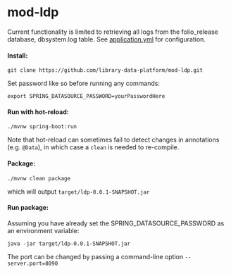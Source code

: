 # mod-ldp

Current functionality is limited to retrieving all logs from the folio_release database, dbsystem.log table. See [application.yml](src/main/resources/application.yml) for configuration. 

#### Install:
```
git clone https://github.com/library-data-platform/mod-ldp.git
```

Set password like so before running any commands:

```
export SPRING_DATASOURCE_PASSWORD=yourPasswordHere
```

#### Run with hot-reload:
```
./mvnw spring-boot:run
```

Note that hot-reload can sometimes fail to detect changes in annotations (e.g. `@Data`), in which case a `clean` is needed to re-compile.

#### Package:
```
./mvnw clean package
```

which will output `target/ldp-0.0.1-SNAPSHOT.jar`

#### Run package:

Assuming you have already set the SPRING_DATASOURCE_PASSWORD as an environment variable:

```
java -jar target/ldp-0.0.1-SNAPSHOT.jar
```

The port can be changed by passing a command-line option `--server.port=8090`
